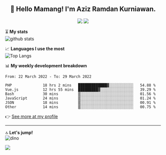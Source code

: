 <h2 align="center">👋 Hello Mamang! I'm Aziz Ramdan Kurniawan.</h2>  
<p align="center">
  <img src="https://komarev.com/ghpvc/?username=azizramdan">
  <img src="https://wakatime.com/badge/user/90056fa0-4c31-4eca-954e-2a3ac05896f9.svg">
</p>
    
⏳ **My stats**  
![github stats](https://github-readme-stats.vercel.app/api?username=azizramdan&show_icons=true&count_private=true&title_color=000&hide_border=true&hide_title=true)  

📈 **Languages I use the most**  
![Top Langs](https://github-readme-stats.vercel.app/api/top-langs/?username=azizramdan&layout=compact&langs_count=6&hide=tsql&hide_border=true&hide_title=true&exclude_repo=Futsal-Go,Futsal-Go-Admin,Sistem-Informasi-Sensus-Harian-Rawat-Inap)  

📊 **My weekly development breakdown**
<!--START_SECTION:waka-->

```text
From: 22 March 2022 - To: 29 March 2022

PHP              18 hrs 2 mins   █████████████▓░░░░░░░░░░░   54.88 %
Vue.js           12 hrs 55 mins  █████████▓░░░░░░░░░░░░░░░   39.29 %
Bash             30 mins         ▒░░░░░░░░░░░░░░░░░░░░░░░░   01.56 %
JavaScript       24 mins         ▒░░░░░░░░░░░░░░░░░░░░░░░░   01.24 %
JSON             18 mins         ▒░░░░░░░░░░░░░░░░░░░░░░░░   00.91 %
Other            14 mins         ▒░░░░░░░░░░░░░░░░░░░░░░░░   00.75 %
```

<!--END_SECTION:waka-->
👉 [See more at my profile](https://wakatime.com/@azizramdan)
***
🔝 **Let's jump!**  
![dino](https://raw.githubusercontent.com/azizramdan/azizramdan/master/dino.gif)  

![](https://hit.yhype.me/github/profile?user_id=27954794)
